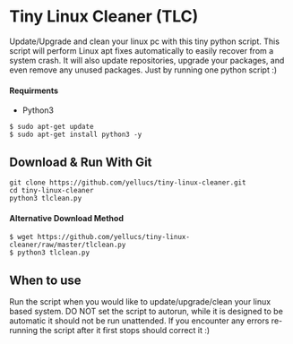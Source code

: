 # Tiny Linux Cleaner (TLC)
 Update/Upgrade and clean your linux pc with this tiny python script.
 This script will perform Linux apt fixes automatically to easily recover from a system crash.
 It will also update repositories, upgrade your packages, and even remove any unused packages. Just by running one python script :)
 
#### Requirments 
   * Python3
```
$ sudo apt-get update
$ sudo apt-get install python3 -y
```

## Download & Run With Git

```
git clone https://github.com/yellucs/tiny-linux-cleaner.git
cd tiny-linux-cleaner
python3 tlclean.py 
```
#### Alternative Download Method

```
$ wget https://github.com/yellucs/tiny-linux-cleaner/raw/master/tlclean.py
$ python3 tlclean.py 
```

## When to use
 Run the script when you would like to update/upgrade/clean your linux based system. DO NOT set the script to autorun, while it is designed to be automatic it should not be run unattended. If you encounter any errors re-running the script after it first stops should correct it :)
